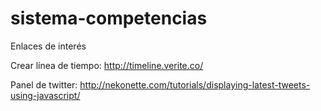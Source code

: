 sistema-competencias
====================

Enlaces de interés

Crear línea de tiempo: http://timeline.verite.co/

Panel de twitter: http://nekonette.com/tutorials/displaying-latest-tweets-using-javascript/

